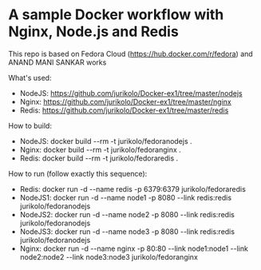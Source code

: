A sample Docker workflow with Nginx, Node.js and Redis
==================
This repo is based on Fedora Cloud (https://hub.docker.com/r/fedora) and ANAND MANI SANKAR works

What's used: 
* NodeJS: https://github.com/jurikolo/Docker-ex1/tree/master/nodejs
* Nginx: https://github.com/jurikolo/Docker-ex1/tree/master/nginx
* Redis: https://github.com/jurikolo/Docker-ex1/tree/master/redis

How to build:
* NodeJS: docker build --rm -t jurikolo/fedoranodejs .
* Nginx: docker build --rm -t jurikolo/fedoranginx .
* Redis: docker build --rm -t jurikolo/fedoraredis .

How to run (follow exactly this sequence):
* Redis: docker run -d --name redis -p 6379:6379 jurikolo/fedoraredis
* NodeJS1: docker run -d --name node1 -p 8080 --link redis:redis jurikolo/fedoranodejs
* NodeJS2: docker run -d --name node2 -p 8080 --link redis:redis jurikolo/fedoranodejs
* NodeJS3: docker run -d --name node3 -p 8080 --link redis:redis jurikolo/fedoranodejs
* Nginx: docker run -d --name nginx -p 80:80 --link node1:node1 --link node2:node2 --link node3:node3 jurikolo/fedoranginx
